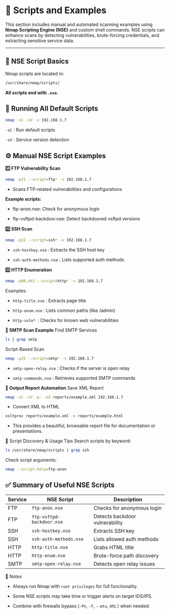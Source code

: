 # 🧠 Scripts and Examples

This section includes manual and automated scanning examples using **Nmap Scripting Engine (NSE)** and custom shell commands. NSE scripts can enhance scans by detecting vulnerabilities, brute-forcing credentials, and extracting sensitive service data.

---

## 📂 NSE Script Basics

Nmap scripts are located in:

```bash
/usr/share/nmap/scripts/
```
**All scripts end with `.nse`.**

## 📜 Running All Default Scripts
```bash
nmap -sC -sV -v 192.168.1.7
```
`-sC` : Run default scripts

`-sV` : Service version detection

## ⚙️ Manual NSE Script Examples
**1️⃣ FTP Vulnerability Scan**
```bash
nmap -p21 --script=ftp* -v 192.168.1.7
```
- Scans FTP-related vulnerabilities and configurations

**Example scripts:**

- ftp-anon.nse: Check for anonymous login

- ftp-vsftpd-backdoor.nse: Detect backdoored vsftpd versions

**2️⃣ SSH Scan**
```bash
nmap -p22 --script=ssh* -v 192.168.1.7
```
- `ssh-hostkey.nse` : Extracts the SSH host key

- `ssh-auth-methods.nse` : Lists supported auth methods

**3️⃣ HTTP Enumeration**
```bash
nmap -p80,443 --script=http* -v 192.168.1.7
```
Examples:

- `http-title.nse` : Extracts page title

- `http-enum.nse` : Lists common paths (like /admin)

- `http-vuln* `: Checks for known web vulnerabilities

**🔐 SMTP Scan Example**
Find SMTP Services

```bash
ls | grep smtp
```
Script-Based Scan
```bash
nmap -p25 --script=smtp* -v 192.168.1.7
```
  -  `smtp-open-relay.nse` : Checks if the server is open relay

  -  `smtp-commands.nse` : Retrieves supported SMTP commands

**📄 Output Report Automation**
Save XML Report
```bash
nmap -sC -sV -p- -oX reports/example.xml 192.168.1.7
```
- Convert XML to HTML
```bash
xsltproc reports/example.xml -o reports/example.html
```
- This provides a beautiful, browsable report file for documentation or presentations.

🧰 Script Discovery & Usage Tips
Search scripts by keyword:
```bash
ls /usr/share/nmap/scripts | grep ssh
```
Check script arguments:

```bash
nmap --script-help=ftp-anon
```

## ✅ Summary of Useful NSE Scripts

| Service | NSE Script                   | Description                     |
|---------|------------------------------|---------------------------------|
| FTP     | `ftp-anon.nse`              | Checks for anonymous login      |
| FTP     | `ftp-vsftpd-backdoor.nse`   | Detects backdoor vulnerability  |
| SSH     | `ssh-hostkey.nse`           | Extracts SSH key                |
| SSH     | `ssh-auth-methods.nse`      | Lists allowed auth methods      |
| HTTP    | `http-title.nse`            | Grabs HTML title                |
| HTTP    | `http-enum.nse`             | Brute-force path discovery      |
| SMTP    | `smtp-open-relay.nse`       | Detects open relay issues       |


📌 Notes
- Always run Nmap with `root privileges` for full functionality.

- Some NSE scripts may take time or trigger alerts on target IDS/IPS.

- Combine with firewalls bypass (`-Pn`, `-f`, `--mtu`, etc.) when needed.
